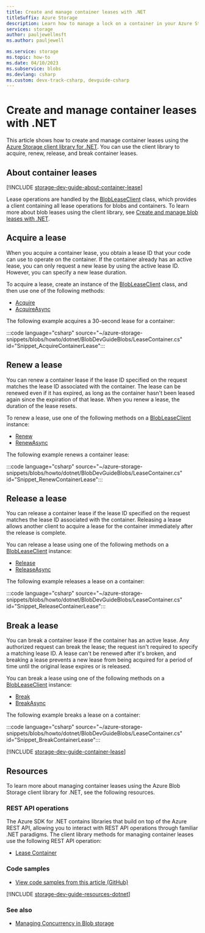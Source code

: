 ```yaml
---
title: Create and manage container leases with .NET
titleSuffix: Azure Storage 
description: Learn how to manage a lock on a container in your Azure Storage account using the .NET client library.
services: storage
author: pauljewellmsft
ms.author: pauljewell

ms.service: storage
ms.topic: how-to
ms.date: 04/10/2023
ms.subservice: blobs
ms.devlang: csharp
ms.custom: devx-track-csharp, devguide-csharp
---
```


# Create and manage container leases with .NET

This article shows how to create and manage container leases using the [Azure Storage client library for .NET](/dotnet/api/overview/azure/storage). You can use the client library to acquire, renew, release, and break container leases.

## About container leases

[!INCLUDE [storage-dev-guide-about-container-lease](../../../includes/storage-dev-guides/storage-dev-guide-about-container-lease.md)]

Lease operations are handled by the [BlobLeaseClient](/dotnet/api/azure.storage.blobs.specialized.blobleaseclient) class, which provides a client containing all lease operations for blobs and containers. To learn more about blob leases using the client library, see [Create and manage blob leases with .NET](storage-blob-lease.md).

## Acquire a lease

When you acquire a container lease, you obtain a lease ID that your code can use to operate on the container. If the container already has an active lease, you can only request a new lease by using the active lease ID. However, you can specify a new lease duration.

To acquire a lease, create an instance of the [BlobLeaseClient](/dotnet/api/azure.storage.blobs.specialized.blobleaseclient) class, and then use one of the following methods:

- [Acquire](/dotnet/api/azure.storage.blobs.specialized.blobleaseclient.acquire)
- [AcquireAsync](/dotnet/api/azure.storage.blobs.specialized.blobleaseclient.acquireasync)

The following example acquires a 30-second lease for a container:

:::code language="csharp" source="~/azure-storage-snippets/blobs/howto/dotnet/BlobDevGuideBlobs/LeaseContainer.cs" id="Snippet_AcquireContainerLease":::

## Renew a lease

You can renew a container lease if the lease ID specified on the request matches the lease ID associated with the container. The lease can be renewed even if it has expired, as long as the container hasn't been leased again since the expiration of that lease. When you renew a lease, the duration of the lease resets.

To renew a lease, use one of the following methods on a [BlobLeaseClient](/dotnet/api/azure.storage.blobs.specialized.blobleaseclient) instance:

- [Renew](/dotnet/api/azure.storage.blobs.specialized.blobleaseclient.renew)
- [RenewAsync](/dotnet/api/azure.storage.blobs.specialized.blobleaseclient.renewasync)

The following example renews a container lease:

:::code language="csharp" source="~/azure-storage-snippets/blobs/howto/dotnet/BlobDevGuideBlobs/LeaseContainer.cs" id="Snippet_RenewContainerLease":::

## Release a lease

You can release a container lease if the lease ID specified on the request matches the lease ID associated with the container. Releasing a lease allows another client to acquire a lease for the container immediately after the release is complete.

You can release a lease using one of the following methods on a [BlobLeaseClient](/dotnet/api/azure.storage.blobs.specialized.blobleaseclient) instance:

- [Release](/dotnet/api/azure.storage.blobs.specialized.blobleaseclient.release)
- [ReleaseAsync](/dotnet/api/azure.storage.blobs.specialized.blobleaseclient.releaseasync)

The following example releases a lease on a container:

:::code language="csharp" source="~/azure-storage-snippets/blobs/howto/dotnet/BlobDevGuideBlobs/LeaseContainer.cs" id="Snippet_ReleaseContainerLease":::

## Break a lease

You can break a container lease if the container has an active lease. Any authorized request can break the lease; the request isn't required to specify a matching lease ID. A lease can't be renewed after it's broken, and breaking a lease prevents a new lease from being acquired for a period of time until the original lease expires or is released.

You can break a lease using one of the following methods on a [BlobLeaseClient](/dotnet/api/azure.storage.blobs.specialized.blobleaseclient) instance:

- [Break](/dotnet/api/azure.storage.blobs.specialized.blobleaseclient.break)
- [BreakAsync](/dotnet/api/azure.storage.blobs.specialized.blobleaseclient.breakasync)

The following example breaks a lease on a container:

:::code language="csharp" source="~/azure-storage-snippets/blobs/howto/dotnet/BlobDevGuideBlobs/LeaseContainer.cs" id="Snippet_BreakContainerLease":::

[!INCLUDE [storage-dev-guide-container-lease](../../../includes/storage-dev-guides/storage-dev-guide-container-lease.md)]

## Resources

To learn more about managing container leases using the Azure Blob Storage client library for .NET, see the following resources.

### REST API operations

The Azure SDK for .NET contains libraries that build on top of the Azure REST API, allowing you to interact with REST API operations through familiar .NET paradigms. The client library methods for managing container leases use the following REST API operation:

- [Lease Container](/rest/api/storageservices/lease-container)

### Code samples

- [View code samples from this article (GitHub)](https://github.com/Azure-Samples/AzureStorageSnippets/blob/master/blobs/howto/dotnet/BlobDevGuideBlobs/LeaseContainer.cs)

[!INCLUDE [storage-dev-guide-resources-dotnet](../../../includes/storage-dev-guides/storage-dev-guide-resources-dotnet.md)]

### See also

- [Managing Concurrency in Blob storage](concurrency-manage.md)